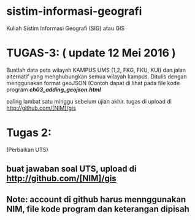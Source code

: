 # sistim-informasi-geografi
Kuliah Sistim Informasi Geografi (SIG) atau GIS


# TUGAS-3: ( update 12 Mei 2016 )

Buatlah data peta wilayah KAMPUS UMS (1,2, FKG, FKU, KUI)
dan jalan alternatif yang menghubungkan semua wilayah kampus.
Ditulis dengan menggunakan format geoJSON 
(Contoh dapat di lihat pada file kode program ***ch03_adding_geojson.html*** 

paling lambat satu minggu sebelum ujian akhir.
tugas di upload di http://github.com/[NIM]/gis


# Tugas 2:

(Perbaikan UTS)

## buat jawaban soal UTS, upload di http://github.com/[NIM]/gis

## Note: account di github harus mennggunakan NIM, file kode program dan keterangan dipisah
